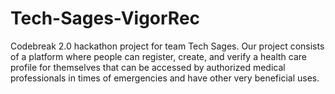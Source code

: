 # Tech-Sages-VigorRec
Codebreak 2.0 hackathon project for team Tech Sages. Our project consists of a platform where people can register, create, and verify a health care profile for themselves that can be accessed by authorized medical professionals in times of emergencies and have other very beneficial uses.
